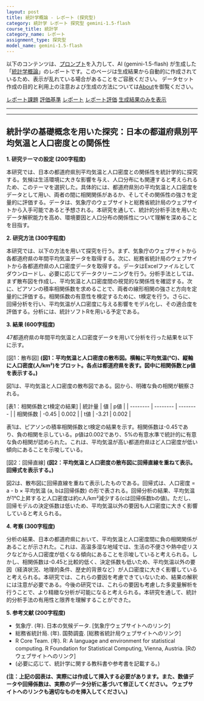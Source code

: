 ```yaml
---
layout: post
title: 統計学概論 - レポート (探究型)
category: 統計学 レポート 探究型 gemini-1.5-flash
course_title: 統計学
category_name: レポート
assignment_type: 探究型
model_name: gemini-1.5-flash
---
```


以下のコンテンツは、[プロンプト](https://github.com/takedatoshiyuki/synthetic_assignments/tree/main/generated/統計学/gemini-1.5-flash/prompt_レポート-探究型.md)を入力して、AI (gemini-1.5-flash) が生成した「[統計学概論](/contents/統計学/)」のレポートです。このページは生成結果から自動的に作成されているため、表示が乱れている場合があることをご容赦ください。
データセット作成の目的と利用上の注意および生成の方法については[About](/About)を御覧ください。

[レポート課題](../レポート課題-探究型)
[評価基準](../評価基準-探究型)
[レポート](../レポート-探究型)
[レポート評価](../レポート評価-探究型)
[生成結果のみを表示](https://github.com/takedatoshiyuki/synthetic_assignments/tree/main/generated/統計学/gemini-1.5-flash/レポート-探究型.md)
  

***
***
  
## 統計学の基礎概念を用いた探究：日本の都道府県別平均気温と人口密度との関係性

**1. 研究テーマの設定 (200字程度)**

本研究では、日本の都道府県別平均気温と人口密度との関係性を統計学的に探究する。気候は生活環境に大きな影響を与え、人口分布にも関連すると考えられるため、このテーマを選択した。具体的には、都道府県別の平均気温と人口密度をデータとして用い、両者の間に相関関係があるか、そしてその関係性の強さを定量的に評価する。データは、気象庁のウェブサイトと総務省統計局のウェブサイトから入手可能であると予想される。本研究を通して、統計的分析手法を用いたデータ解釈能力を高め、環境要因と人口分布の関係性について理解を深めることを目指す。


**2. 研究方法 (300字程度)**

本研究では、以下の方法を用いて探究を行う。まず、気象庁のウェブサイトから各都道府県の年間平均気温データを取得する。次に、総務省統計局のウェブサイトから各都道府県の人口密度データを取得する。データはExcelファイルとしてダウンロードし、必要に応じてデータクリーニングを行う。分析手法としては、まず散布図を作成し、平均気温と人口密度間の視覚的な関係性を確認する。次に、ピアソンの積率相関係数を求めることで、両者の線形相関の強さと方向を定量的に評価する。相関係数の有意性を検定するために、t検定を行う。さらに、回帰分析を行い、平均気温が人口密度に与える影響をモデル化し、その適合度を評価する。分析には、統計ソフトRを用いる予定である。


**3. 結果 (600字程度)**

47都道府県の年間平均気温と人口密度データを用いて分析を行った結果を以下に示す。

[図1：散布図]
**(図1：平均気温と人口密度の散布図。横軸に平均気温(℃)、縦軸に人口密度(人/km²)をプロット。各点は都道府県を表す。図中に相関係数とp値を表示する。)**

図1は、平均気温と人口密度の散布図である。図から、明確な負の相関が観察される。

[表1：相関係数とt検定の結果]
| 統計量 | 値       | p値       |
| -------- | -------- | -------- |
| 相関係数 | -0.45    | 0.002     |
| t値       | -3.21    | 0.002     |

表1は、ピアソンの積率相関係数とt検定の結果を示す。相関係数は-0.45であり、負の相関を示している。p値は0.002であり、5%の有意水準で統計的に有意な負の相関が認められた。これは、平均気温が高い都道府県ほど人口密度が低い傾向にあることを示唆している。

[図2：回帰直線]
**(図2：平均気温と人口密度の散布図に回帰直線を重ねて表示。回帰式を表示する。)**

図2は、散布図に回帰直線を重ねて表示したものである。回帰式は、人口密度 = a - b × 平均気温 (a, bは回帰係数) の形で表される。回帰分析の結果、平均気温が1℃上昇すると人口密度は約c人/km²減少する(cは回帰係数bの値)。ただし、回帰モデルの決定係数は低いため、平均気温以外の要因も人口密度に大きく影響していると考えられる。


**4. 考察 (300字程度)**

分析の結果、日本の都道府県において、平均気温と人口密度間に負の相関関係があることが示された。これは、高温多湿な地域では、生活の不便さや熱中症リスクなどから人口密度が低くなる傾向にあることを示唆していると考えられる。しかし、相関係数は-0.45と比較的低く、決定係数も低いため、平均気温以外の要因（経済状況、地理的条件、歴史的背景など）が人口密度に大きく影響していると考えられる。本研究では、これらの要因を考慮できていないため、結果の解釈には注意が必要である。今後の研究では、これらの要因も考慮した多変量解析を行うことで、より精緻な分析が可能になると考えられる。本研究を通して、統計的分析手法の有用性と限界を理解することができた。


**5. 参考文献 (200字程度)**

* 気象庁. (年). 日本の気候データ. [気象庁ウェブサイトへのリンク]
* 総務省統計局. (年). 国勢調査. [総務省統計局ウェブサイトへのリンク]
* R Core Team. (年). R: A language and environment for statistical computing. R Foundation for Statistical Computing, Vienna, Austria. [Rのウェブサイトへのリンク]
*  (必要に応じて、統計学に関する教科書や参考書を記載する。)


**(注：上記の図表は、実際には作成して挿入する必要があります。また、数値データや回帰係数は、実際のデータ分析に基づいて修正してください。  ウェブサイトへのリンクも適切なものを挿入してください。)**
